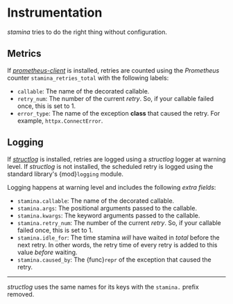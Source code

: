 # Instrumentation

*stamina* tries to do the right thing without configuration.


## Metrics

If [*prometheus-client*](https://github.com/prometheus/client_python) is installed, retries are counted using the *Prometheus* counter `stamina_retries_total` with the following labels:

- `callable`: The name of the decorated callable.
- `retry_num`: The number of the current *retry*.
  So, if your callable failed once, this is set to 1.
- `error_type`: The name of the exception **class** that caused the retry.
  For example, `httpx.ConnectError`.


## Logging

If [*structlog*](https://www.structlog.org/) is installed, retries are logged using a *structlog* logger at warning level.
If *structlog* is not installed, the scheduled retry is logged using the standard library's {mod}`logging` module.

Logging happens at warning level and includes the following *extra fields*:

- `stamina.callable`: The name of the decorated callable.
- `stamina.args`: The positional arguments passed to the callable.
- `stamina.kwargs`: The keyword arguments passed to the callable.
- `stamina.retry_num`: The number of the current *retry*.
  So, if your callable failed once, this is set to 1.
- `stamina.idle_for`: The time stamina *will* have waited in *total* before the next retry.
  In other words, the retry time of every retry is added to this value *before* waiting.
- `stamina.caused_by`: The {func}`repr` of the exception that caused the retry.

---

*structlog* uses the same names for its keys with the `stamina.` prefix removed.
